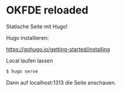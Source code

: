 # OKFDE reloaded

Statische Seite mit Hugo!

Hugo installieren:

https://gohugo.io/getting-started/installing

Local laufen lassen

``` bash
$ hugo serve
```

Dann auf localhost:1313  die Seite anschauen.
